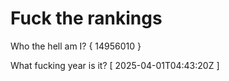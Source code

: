 # Fuck the rankings

Who the hell am I?
{ 14956010 }

What fucking year is it?
[ 2025-04-01T04:43:20Z ]
